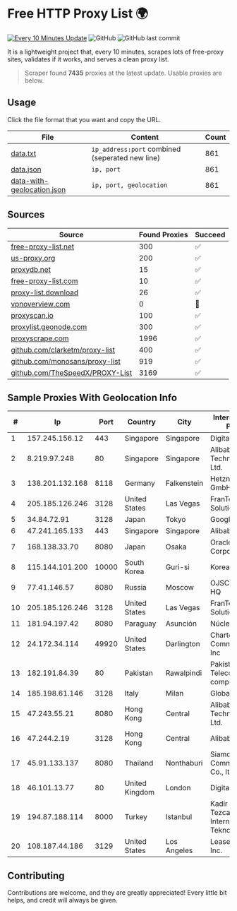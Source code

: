 
# Free HTTP Proxy List 🌍

[![Every 10 Minutes Update](https://github.com/mertguvencli/http-proxy-list/actions/workflows/main.yml/badge.svg?branch=main)](https://github.com/mertguvencli/http-proxy-list/actions/workflows/main.yml)
![GitHub](https://img.shields.io/github/license/mertguvencli/http-proxy-list)
![GitHub last commit](https://img.shields.io/github/last-commit/mertguvencli/http-proxy-list)

It is a lightweight project that, every 10 minutes, scrapes lots of free-proxy sites, validates if it works, and serves a clean proxy list.


> Scraper found **7435** proxies at the latest update. Usable proxies are below.

## Usage

Click the file format that you want and copy the URL.


|File|Content|Count|
|----|-------|-----|
|[data.txt](https://raw.githubusercontent.com/mertguvencli/http-proxy-list/main/proxy-list/data.txt)|`ip_address:port` combined (seperated new line)|861|
|[data.json](https://raw.githubusercontent.com/mertguvencli/http-proxy-list/main/proxy-list/data.json)|`ip, port`|861|
|[data-with-geolocation.json](https://raw.githubusercontent.com/mertguvencli/http-proxy-list/main/proxy-list/data-with-geolocation.json)|`ip, port, geolocation`|861|

## Sources

|Source|Found Proxies|Succeed|
|------|-------------|-------|
|[free-proxy-list.net](https://free-proxy-list.net)|300|✅|
|[us-proxy.org](https://www.us-proxy.org)|200|✅|
|[proxydb.net](http://proxydb.net)|15|✅|
|[free-proxy-list.com](https://free-proxy-list.com/?page=&port=&type%5B%5D=http&type%5B%5D=https&up_time=0&search=Search)|10|✅|
|[proxy-list.download](https://www.proxy-list.download/HTTP)|26|✅|
|[vpnoverview.com](https://vpnoverview.com/privacy/anonymous-browsing/free-proxy-servers)|0|🚫|
|[proxyscan.io](https://www.proxyscan.io)|100|✅|
|[proxylist.geonode.com](https://proxylist.geonode.com/api/proxy-list?limit=300&page=1&sort_by=lastChecked&sort_type=desc&protocols=http,https)|300|✅|
|[proxyscrape.com](https://api.proxyscrape.com/v2/?request=displayproxies&protocol=http&timeout=10000&country=all&ssl=all&anonymity=all)|1996|✅|
|[github.com/clarketm/proxy-list](https://raw.githubusercontent.com/clarketm/proxy-list/master/proxy-list-raw.txt)|400|✅|
|[github.com/monosans/proxy-list](https://raw.githubusercontent.com/monosans/proxy-list/main/proxies/http.txt)|919|✅|
|[github.com/TheSpeedX/PROXY-List](https://raw.githubusercontent.com/TheSpeedX/PROXY-List/master/http.txt)|3169|✅|


## Sample Proxies With Geolocation Info

|#|Ip|Port|Country|City|Internet Service Provider|
|-|--|----|-------|----|-------------------------|
|1|157.245.156.12|443|Singapore|Singapore|DigitalOcean, LLC|
|2|8.219.97.248|80|Singapore|Singapore|Alibaba (US) Technology Co., Ltd.|
|3|138.201.132.168|8118|Germany|Falkenstein|Hetzner Online GmbH|
|4|205.185.126.246|3128|United States|Las Vegas|FranTech Solutions|
|5|34.84.72.91|3128|Japan|Tokyo|Google LLC|
|6|47.241.165.133|443|Singapore|Singapore|Alibaba.com LLC|
|7|168.138.33.70|8080|Japan|Osaka|Oracle Corporation|
|8|115.144.101.200|10000|South Korea|Guri-si|Korea Telecom|
|9|77.41.146.57|8080|Russia|Moscow|OJSC Vimpelcom HQ|
|10|205.185.126.246|3128|United States|Las Vegas|FranTech Solutions|
|11|181.94.197.42|8080|Paraguay|Asunción|Núcleo S.A.|
|12|24.172.34.114|49920|United States|Darlington|Charter Communications Inc|
|13|182.191.84.39|80|Pakistan|Rawalpindi|Pakistan Telecommuication company limited|
|14|185.198.61.146|3128|Italy|Milan|Global Router LLC|
|15|47.243.55.21|8080|Hong Kong|Central|Alibaba (US) Technology Co., Ltd.|
|16|47.244.2.19|3128|Hong Kong|Central|Alibaba.com LLC|
|17|45.91.133.137|8080|Thailand|Nonthaburi|Siamdata Communication Co., ltd.|
|18|46.101.13.77|80|United Kingdom|London|DigitalOcean, LLC|
|19|194.87.188.114|8000|Turkey|Istanbul|Kadir Huseyin Tezcan Nosspeed Internet Teknolojileri|
|20|108.187.44.186|3129|United States|Los Angeles|Leaseweb USA, Inc.|



## Contributing

Contributions are welcome, and they are greatly appreciated! Every
little bit helps, and credit will always be given.

